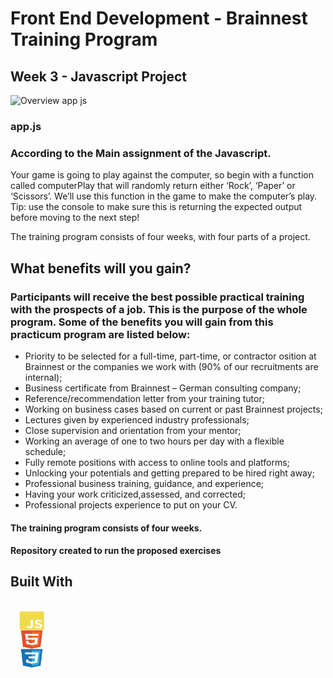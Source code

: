 # Front End Development - Brainnest Training Program 

## Week 3 - Javascript Project

![Overview app js](https://user-images.githubusercontent.com/99607827/205453843-b817175b-8931-4345-89c3-ba688ab2085e.png)

### app.js



### According to the Main assignment of the Javascript. 
Your game is going to play against the computer, so begin with a function called
computerPlay that will randomly return either ‘Rock’, ‘Paper’ or ‘Scissors’. We’ll use this
function in the game to make the computer’s play. Tip: use the console to make sure this
is returning the expected output before moving to the next step!

The training program consists of four weeks, with four parts of a project.


## What benefits will you gain?

### Participants will receive the best possible practical training with the prospects of a job. This is the purpose of the whole program. Some of the benefits you will gain from this practicum program are listed below:

* Priority to be selected for a full-time, part-time, or contractor osition at Brainnest or the companies we work with (90% of our recruitments are internal);
* Business certificate from Brainnest – German consulting company;
* Reference/recommendation letter from your training tutor;
* Working on business cases based on current or past Brainnest projects;
* Lectures given by experienced industry professionals;
* Close supervision and orientation from your mentor;
* Working an average of one to two hours per day with a flexible schedule;
* Fully remote positions with access to online tools and platforms;
* Unlocking your potentials and getting prepared to be hired right away;
* Professional business training, guidance, and experience;
* Having your work criticized,assessed, and corrected;
* Professional projects experience to put on your CV.

#### The training program consists of four weeks.

#### Repository created to run the proposed exercises

## Built With

<code>
  <img align="center" alt="Ane-Js" height="30" width="40" src="https://raw.githubusercontent.com/devicons/devicon/master/icons/javascript/javascript-plain.svg">
  <img align="center" alt="Ane-HTML" height="30" width="40" src="https://raw.githubusercontent.com/devicons/devicon/master/icons/html5/html5-original.svg">
  <img align="center" alt="Ane-CSS" height="30" width="40" src="https://raw.githubusercontent.com/devicons/devicon/master/icons/css3/css3-original.svg">
</code>



